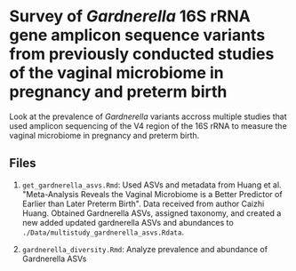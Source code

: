 # Survey of *Gardnerella* 16S rRNA gene amplicon sequence variants from previously conducted studies of the vaginal microbiome in pregnancy and preterm birth

Look at the prevalence of *Gardnerella* variants accross multiple studies that used amplicon sequencing of the V4 region of the 16S rRNA to measure the vaginal microbiome in pregnancy and preterm birth.

## Files
1) `get_gardnerella_asvs.Rmd`: Used ASVs and metadata from Huang et al. "Meta-Analysis Reveals the Vaginal Microbiome is a Better Predictor of Earlier than Later Preterm Birth". Data received from author Caizhi Huang. Obtained Gardnerella ASVs, assigned taxonomy, and created a new added updated gardnerella ASVs and abundances to `./Data/multistudy_gardnerella_asvs.Rdata`.
 
2) `gardnerella_diversity.Rmd`: Analyze prevalence and abundance of Gardnerella ASVs 
